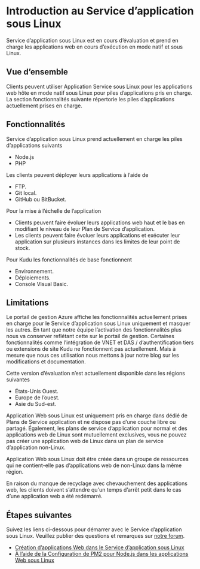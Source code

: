<properties 
    pageTitle="Introduction au Service d’application sous Linux | Microsoft Azure" 
    description="Obtenir des informations sur le Service d’application sous Linux." 
    keywords="service d’application Azure, linux, systèmes d’exploitation"
    services="app-service" 
    documentationCenter="" 
    authors="naziml" 
    manager="wpickett" 
    editor=""/>

<tags 
    ms.service="app-service" 
    ms.workload="na" 
    ms.tgt_pltfrm="na" 
    ms.devlang="na" 
    ms.topic="article" 
    ms.date="10/10/2016" 
    ms.author="naziml"/>

# <a name="introduction-to-app-service-on-linux"></a>Introduction au Service d’application sous Linux
Service d’application sous Linux est en cours d’évaluation et prend en charge les applications web en cours d’exécution en mode natif et sous Linux. 

## <a name="overview"></a>Vue d’ensemble ##
Clients peuvent utiliser Application Service sous Linux pour les applications web hôte en mode natif sous Linux pour piles d’applications pris en charge. La section fonctionnalités suivante répertorie les piles d’applications actuellement prises en charge.

## <a name="features"></a>Fonctionnalités ##
Service d’application sous Linux prend actuellement en charge les piles d’applications suivants

- Node.js
- PHP

Les clients peuvent déployer leurs applications à l’aide de

- FTP.
- Git local.
- GitHub ou BitBucket.

Pour la mise à l’échelle de l’application


- Clients peuvent faire évoluer leurs applications web haut et le bas en modifiant le niveau de leur Plan de Service d’application. 
- Les clients peuvent faire évoluer leurs applications et exécuter leur application sur plusieurs instances dans les limites de leur point de stock.

Pour Kudu les fonctionnalités de base fonctionnent

- Environnement.
- Déploiements.
- Console Visual Basic.

## <a name="limitations"></a>Limitations ##

Le portail de gestion Azure affiche les fonctionnalités actuellement prises en charge pour le Service d’application sous Linux uniquement et masquer les autres. En tant que notre équipe l’activation des fonctionnalités plus nous va conserver reflétant cette sur le portail de gestion. Certaines fonctionnalités comme l’intégration de VNET et DAS / d’authentification tiers ou extensions de site Kudu ne fonctionnent pas actuellement. Mais à mesure que nous ces utilisation nous mettons à jour notre blog sur les modifications et documentation.

Cette version d’évaluation n’est actuellement disponible dans les régions suivantes

-   États-Unis Ouest.
-   Europe de l’ouest.
-   Asie du Sud-est.

Application Web sous Linux est uniquement pris en charge dans dédié de Plans de Service application et ne dispose pas d’une couche libre ou partagé. Également, les plans de service d’application pour normal et des applications web de Linux sont mutuellement exclusives, vous ne pouvez pas créer une application web de Linux dans un plan de service d’application non-Linux.

Application Web sous Linux doit être créée dans un groupe de ressources qui ne contient-elle pas d’applications web de non-Linux dans la même région.

En raison du manque de recyclage avec chevauchement des applications web, les clients doivent s’attendre qu'un temps d’arrêt petit dans le cas d’une application web a été redémarré. 

## <a name="next-steps"></a>Étapes suivantes ##

Suivez les liens ci-dessous pour démarrer avec le Service d’application sous Linux. Veuillez publier des questions et remarques sur [notre forum](https://social.msdn.microsoft.com/forums/azure/home?forum=windowsazurewebsitespreview).

* [Création d’applications Web dans le Service d’application sous Linux](./app-service-linux-how-to-create-a-web-app.md)
* [À l’aide de la Configuration de PM2 pour Node.js dans les applications Web sous Linux](./app-service-linux-using-nodejs-pm2.md)

